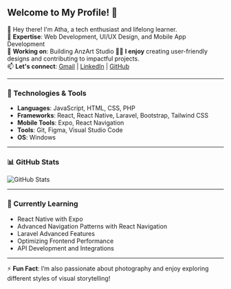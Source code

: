 ## Welcome to My Profile! 👋

🌟 Hey there! I'm Atha, a tech enthusiast and lifelong learner.  
💼 **Expertise**: Web Development, UI/UX Design, and Mobile App Development  
🔭 **Working on**: Building AnzArt Studio
👨‍🏫 **I enjoy** creating user-friendly designs and contributing to impactful projects.  
📫 **Let's connect**: [Gmail](athallahnz57@gmail.com) | [LinkedIn](https://linkedin.com/in/athallahnz) | [GitHub](https://github.com/athallahnz)

---

### 🔧 Technologies & Tools
- **Languages**: JavaScript, HTML, CSS, PHP  
- **Frameworks**: React, React Native, Laravel, Bootstrap, Tailwind CSS  
- **Mobile Tools**: Expo, React Navigation  
- **Tools**: Git, Figma, Visual Studio Code  
- **OS**: Windows  

---

### 📊 GitHub Stats
![GitHub Stats](https://github-readme-stats.vercel.app/api?username=athallahnz&show_icons=true&theme=dark)

---

### 🌱 Currently Learning
- React Native with Expo  
- Advanced Navigation Patterns with React Navigation  
- Laravel Advanced Features  
- Optimizing Frontend Performance  
- API Development and Integrations  

---

⚡ **Fun Fact**: I’m also passionate about photography and enjoy exploring different styles of visual storytelling!
